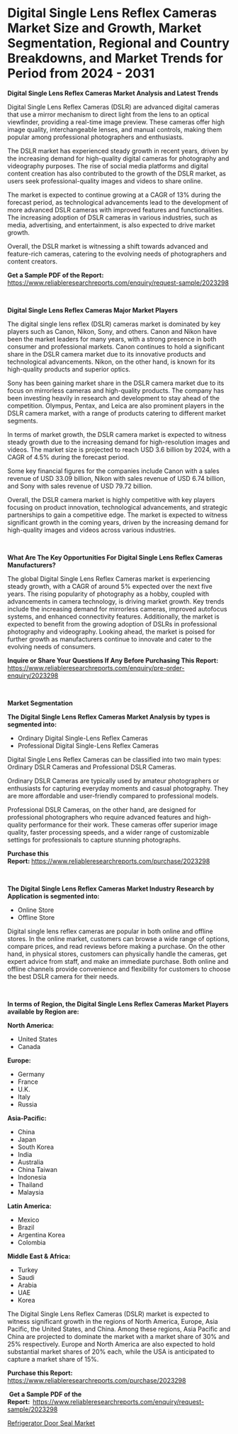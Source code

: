 <p><h1>Digital Single Lens Reflex Cameras Market Size and Growth, Market Segmentation, Regional and Country Breakdowns, and Market Trends for Period from 2024 -  2031</h1></p><p><strong>Digital Single Lens Reflex Cameras Market Analysis and Latest Trends</strong></p>
<p><p>Digital Single Lens Reflex Cameras (DSLR) are advanced digital cameras that use a mirror mechanism to direct light from the lens to an optical viewfinder, providing a real-time image preview. These cameras offer high image quality, interchangeable lenses, and manual controls, making them popular among professional photographers and enthusiasts.</p><p>The DSLR market has experienced steady growth in recent years, driven by the increasing demand for high-quality digital cameras for photography and videography purposes. The rise of social media platforms and digital content creation has also contributed to the growth of the DSLR market, as users seek professional-quality images and videos to share online.</p><p>The market is expected to continue growing at a CAGR of 13% during the forecast period, as technological advancements lead to the development of more advanced DSLR cameras with improved features and functionalities. The increasing adoption of DSLR cameras in various industries, such as media, advertising, and entertainment, is also expected to drive market growth.</p><p>Overall, the DSLR market is witnessing a shift towards advanced and feature-rich cameras, catering to the evolving needs of photographers and content creators.</p></p>
<p><strong>Get a Sample PDF of the Report:&nbsp;</strong> <a href="https://www.reliableresearchreports.com/enquiry/request-sample/2023298">https://www.reliableresearchreports.com/enquiry/request-sample/2023298</a></p>
<p>&nbsp;</p>
<p><strong>Digital Single Lens Reflex Cameras Major Market Players</strong></p>
<p><p>The digital single lens reflex (DSLR) cameras market is dominated by key players such as Canon, Nikon, Sony, and others. Canon and Nikon have been the market leaders for many years, with a strong presence in both consumer and professional markets. Canon continues to hold a significant share in the DSLR camera market due to its innovative products and technological advancements. Nikon, on the other hand, is known for its high-quality products and superior optics.</p><p>Sony has been gaining market share in the DSLR camera market due to its focus on mirrorless cameras and high-quality products. The company has been investing heavily in research and development to stay ahead of the competition. Olympus, Pentax, and Leica are also prominent players in the DSLR camera market, with a range of products catering to different market segments.</p><p>In terms of market growth, the DSLR camera market is expected to witness steady growth due to the increasing demand for high-resolution images and videos. The market size is projected to reach USD 3.6 billion by 2024, with a CAGR of 4.5% during the forecast period.</p><p>Some key financial figures for the companies include Canon with a sales revenue of USD 33.09 billion, Nikon with sales revenue of USD 6.74 billion, and Sony with sales revenue of USD 79.72 billion.</p><p>Overall, the DSLR camera market is highly competitive with key players focusing on product innovation, technological advancements, and strategic partnerships to gain a competitive edge. The market is expected to witness significant growth in the coming years, driven by the increasing demand for high-quality images and videos across various industries.</p></p>
<p>&nbsp;</p>
<p><strong>What Are The Key Opportunities For Digital Single Lens Reflex Cameras Manufacturers?</strong></p>
<p><p>The global Digital Single Lens Reflex Cameras market is experiencing steady growth, with a CAGR of around 5% expected over the next five years. The rising popularity of photography as a hobby, coupled with advancements in camera technology, is driving market growth. Key trends include the increasing demand for mirrorless cameras, improved autofocus systems, and enhanced connectivity features. Additionally, the market is expected to benefit from the growing adoption of DSLRs in professional photography and videography. Looking ahead, the market is poised for further growth as manufacturers continue to innovate and cater to the evolving needs of consumers.</p></p>
<p><strong>Inquire or Share Your Questions If Any Before Purchasing This Report:</strong> <a href="https://www.reliableresearchreports.com/enquiry/pre-order-enquiry/2023298">https://www.reliableresearchreports.com/enquiry/pre-order-enquiry/2023298</a></p>
<p>&nbsp;</p>
<p><strong>Market Segmentation</strong></p>
<p><strong>The Digital Single Lens Reflex Cameras Market Analysis by types is segmented into:</strong></p>
<p><ul><li>Ordinary Digital Single-Lens Reflex Cameras</li><li>Professional Digital Single-Lens Reflex Cameras</li></ul></p>
<p><p>Digital Single Lens Reflex Cameras can be classified into two main types: Ordinary DSLR Cameras and Professional DSLR Cameras. </p><p>Ordinary DSLR Cameras are typically used by amateur photographers or enthusiasts for capturing everyday moments and casual photography. They are more affordable and user-friendly compared to professional models. </p><p>Professional DSLR Cameras, on the other hand, are designed for professional photographers who require advanced features and high-quality performance for their work. These cameras offer superior image quality, faster processing speeds, and a wider range of customizable settings for professionals to capture stunning photographs.</p></p>
<p><strong>Purchase this Report:&nbsp;</strong><a href="https://www.reliableresearchreports.com/purchase/2023298">https://www.reliableresearchreports.com/purchase/2023298</a></p>
<p>&nbsp;</p>
<p><strong>The Digital Single Lens Reflex Cameras Market Industry Research by Application is segmented into:</strong></p>
<p><ul><li>Online Store</li><li>Offline Store</li></ul></p>
<p><p>Digital single lens reflex cameras are popular in both online and offline stores. In the online market, customers can browse a wide range of options, compare prices, and read reviews before making a purchase. On the other hand, in physical stores, customers can physically handle the cameras, get expert advice from staff, and make an immediate purchase. Both online and offline channels provide convenience and flexibility for customers to choose the best DSLR camera for their needs.</p></p>
<p>&nbsp;</p>
<p><strong>In terms of Region, the Digital Single Lens Reflex Cameras Market Players available by Region are:</strong></p>
<p>
    <p> <strong> North America: </strong>
        <ul>
            <li>United States</li>
            <li>Canada</li>
        </ul>
        </p> 
    <p> <strong> Europe: </strong>
        <ul>
            <li>Germany</li>
            <li>France</li>
            <li>U.K.</li>
            <li>Italy</li>
            <li>Russia</li>
        </ul>
        </p> 
    <p> <strong> Asia-Pacific: </strong>
        <ul>
            <li>China</li>
            <li>Japan</li>
            <li>South Korea</li>
            <li>India</li>
            <li>Australia</li>
            <li>China Taiwan</li>
            <li>Indonesia</li>
            <li>Thailand</li>
            <li>Malaysia</li>
        </ul>
        </p> 
    <p> <strong> Latin America: </strong>
        <ul>
            <li>Mexico</li>
            <li>Brazil</li>
            <li>Argentina Korea</li>
            <li>Colombia</li>
        </ul>
        </p> 
    <p> <strong> Middle East & Africa: </strong>
        <ul>
            <li>Turkey</li>
            <li>Saudi</li>
            <li>Arabia</li>
            <li>UAE</li>
            <li>Korea</li>
        </ul>
    </p>
    </p>
<p><p>The Digital Single Lens Reflex Cameras (DSLR) market is expected to witness significant growth in the regions of North America, Europe, Asia Pacific, the United States, and China. Among these regions, Asia Pacific and China are projected to dominate the market with a market share of 30% and 25% respectively. Europe and North America are also expected to hold substantial market shares of 20% each, while the USA is anticipated to capture a market share of 15%.</p></p>
<p><strong>Purchase this Report: </strong><a href="https://www.reliableresearchreports.com/purchase/2023298">https://www.reliableresearchreports.com/purchase/2023298</a></p>
<p>&nbsp;<strong>Get a Sample PDF of the Report:&nbsp;&nbsp;</strong><a href="https://www.reliableresearchreports.com/enquiry/request-sample/2023298">https://www.reliableresearchreports.com/enquiry/request-sample/2023298</a></p>
<p><strong></strong></p>
<p><p><a href="https://military-diascia-e68.notion.site/Refrigerator-Door-Seal-Market-Size-Focuses-on-Market-Dynamics-In-Depth-Analysis-and-Future-Projecti-db6f6db2195a4d9686ea83c601c70b9c">Refrigerator Door Seal Market</a></p></p>